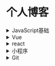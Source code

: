 # 个人博客

<details>
<summary>JavaScript基础</summary>

- [跨域详解及其常见的解决方式](https://github.com/yangrenmu/blog/issues/1)
- [JavaScript 中的 this](https://github.com/yangrenmu/blog/issues/2)
- [JavaScript 中的原型和原型链](https://github.com/yangrenmu/blog/issues/3)
- [JavaScript 中的作用域和闭包](https://github.com/yangrenmu/blog/issues/4)
- [JavaScript 中 new 的用处及其实现](https://github.com/yangrenmu/blog/issues/5)
- [JavaScript 中 call、apply、bind 的简单实现](https://github.com/yangrenmu/blog/issues/6)
- [JavaScript 的运行机制](https://github.com/yangrenmu/blog/issues/12)

</details>
<details>
  <summary>Vue</summary>

- [vue 的 nextTick 原理](https://github.com/yangrenmu/blog/issues/14)
- [vue 源码阅读一：Vue 的初始化](https://github.com/yangrenmu/blog/issues/15)
- [vue 源码阅读二：虚拟 DOM 是如何生成的？（上）](https://github.com/yangrenmu/blog/issues/16)
- [vue 源码阅读三：虚拟 DOM 是如何生成的？（下）](https://github.com/yangrenmu/blog/issues/17)

    </details>
  <details>
  <summary>react</summary>

- [实现一个 react 系列一：JSX 和虚拟 DOM](https://github.com/yangrenmu/blog/issues/9)

- [实现一个 react 系列二：渲染组件](https://github.com/yangrenmu/blog/issues/10)

- [实现一个 react 系列三：生命周期](https://github.com/yangrenmu/blog/issues/11)

</details>

<details>
<summary>小程序</summary>

- [小程序之蓝牙的使用](https://github.com/yangrenmu/blog/issues/7)
- [小程序中，iOS 设备获取蓝牙设备的 Mac 地址](https://github.com/yangrenmu/blog/issues/8)

</details>

<details>
  <summary>Git</summary>

- [Git 的基本操作](https://github.com/yangrenmu/blog/issues/13)
  </details>
